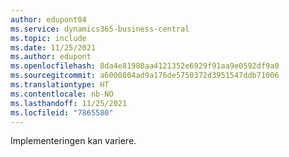 ```yaml
---
author: edupont04
ms.service: dynamics365-business-central
ms.topic: include
ms.date: 11/25/2021
ms.author: edupont
ms.openlocfilehash: 8da4e81980aa4121352e6929f91aa9e0592df9a0
ms.sourcegitcommit: a6000804ad9a176de5750372d3951547ddb71006
ms.translationtype: HT
ms.contentlocale: nb-NO
ms.lasthandoff: 11/25/2021
ms.locfileid: "7865580"
---
```

Implementeringen kan variere.  
